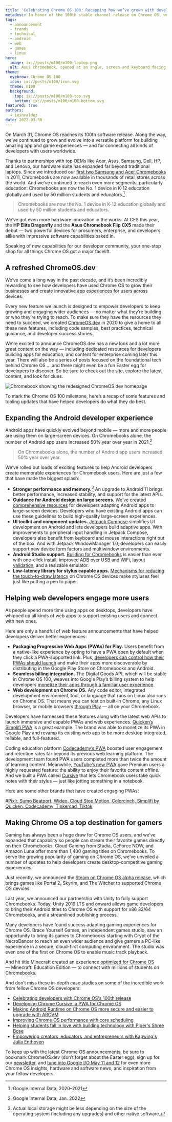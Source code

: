 ```yaml
---
title: 'Celebrating Chrome OS 100: Recapping how we’ve grown with developers over the years'
metadesc: In honor of the 100th stable channel release on Chrome OS, we’ve highlighted some new announcements and the best features for developers to date.
tags:
  - announcement
  - trends
  - technical
  - android
  - web
  - games
  - linux
hero:
  image: ix://posts/m100/m100-laptop.png
  alt: Asus chromebook, opened at an angle, screen and keyboard facing away
theme:
  eyebrow: Chrome OS 100
  icon: ix://posts/m100/icon.svg
  theme: m100
  background:
    top: ix://posts/m100/m100-top.svg
    bottom: ix://posts/m100/m100-bottom.svg
featured: true
authors:
  - ieinvaldez
date: 2022-03-30
---
```


On March 31, Chrome OS reaches its 100th software release. Along the way, we’ve continued to grow and evolve into a versatile platform for building amazing app and game experiences — and for connecting all kinds of developers with users worldwide.

Thanks to partnerships with top OEMs like Acer, Asus, Samsung, Dell, HP, and Lenovo, our hardware suite has expanded far beyond traditional laptops. Since we introduced our [first two Samsung and Acer Chromebooks](https://chrome.googleblog.com/2011/05/new-kind-of-computer-chromebook.html) in 2011, Chromebooks are now available in thousands of retail stores across the world. And we’ve continued to reach even more segments, particularly education: Chromebooks are now the No. 1 device in K-12 education globally and used by 50 million students and educators.[^1]

> Chromebooks are now the No. 1 device in K-12 education globally and used by 50 million students and educators.

We’ve got even more hardware innovation in the works. At CES this year, the **HP Elite Dragonfly** and the **Asus Chromebook Flip CX5** made their debut — two powerful devices for prosumers, enterprise, and developers alike with impressive software capabilities baked in.

Speaking of new capabilities for our developer community, your one-stop shop for all things Chrome OS got a major facelift.

## A refreshed ChromeOS.dev

We’ve come a long way in the past decade, and it’s been incredibly rewarding to see how developers have used Chrome OS to grow their businesses and create innovative app experiences for users across devices.

Every new feature we launch is designed to empower developers to keep growing and engaging wider audiences — no matter what they’re building or who they’re trying to reach. To make sure they have the resources they need to succeed, we created [ChromeOS.dev](https://chromeos.dev) in 2020 to give a home to all these new features, including code samples, best practices, technical guidance, and developer success stories.

We're excited to announce ChromeOS.dev has a new look and a lot more great content on the way — including dedicated resources for developers building apps for education, and content for enterprise coming later this year. There will also be a series of posts focused on the foundational tech behind Chrome OS … and there might even be a fun Easter egg for developers to discover. So be sure to check out the site, explore the latest content, and look for clues.

![Chromebook showing the redesigned ChromeOS.dev homepage](ix://posts/m100/inline/m100-laptop.png)

To mark the Chrome OS 100 milestone, here’s a recap of some features and tooling updates that have helped developers do what they do best.

## Expanding the Android developer experience

Android apps have quickly evolved beyond mobile — more and more people are using them on large-screen devices. On Chromebooks alone, the number of Android app users increased 50% year over year in 2021.[^2]

> On Chromebooks alone, the number of Android app users increased 50% year over year.

We’ve rolled out loads of exciting features to help Android developers create memorable experiences for Chromebook users. Here are just a few that have made the biggest splash:

- **Stronger performance and memory.**[^3] An upgrade to Android 11 brings better performance, increased stability, and support for the latest APIs.
- **Guidance for Android design on large screens.** We’ve created [comprehensive resources](/{{locale.code}}/android/design) for developers adapting Android apps to large-screen devices. Developers who have existing Android apps can use these guidelines to build high-quality large-screen experiences.
- **UI toolkit and component updates.** [Jetpack Compose](https://github.com/android/compose-samples/tree/master/JetNews) simplifies UI development on Android and lets developers build adaptive apps. With improvements to peripheral input handling in Jetpack Compose, developers also benefit from keyboard and mouse interactions right out of the box. And with Jetpack WindowManager 1.0, developers can easily support new device form factors and multiwindow environments.
- **Android Studio support.** [Building for Chromebooks](https://blog.google/products/chromebooks/linux-on-chromebooks/) is easier than ever with one-click install, improved ADB over USB and WiFi, [layout validation](https://blog.esper.io/android-12l-announced/#new-tools-to-build-apps-for-large-screens), and a resizable emulator.
- **Low-latency library for stylus capable apps.** [Mechanisms for reducing the touch-to-draw latency](https://github.com/chromeos/low-latency-stylus) on Chrome OS devices make styluses feel just like putting a pen to paper.

## Helping web developers engage more users

As people spend more time using apps on desktops, developers have whipped up all kinds of web apps to support existing users and connect with new ones.

Here are only a handful of web feature announcements that have helped developers deliver better experiences:

- **Packaging Progressive Web Apps (PWAs) for Play.** Users benefit from a native-like experience by opting to have a PWA open by default when they click a PWA-supported link. Plus, [developers can control how their PWAs should launch](https://web.dev/launch-handler/) and make their apps more discoverable by distributing in the Google Play Store on Chromebooks and Android.
- **Seamless billing integration.** The Digital Goods API, which will be stable in Chrome OS 100, weaves into Google Play’s billing system to help developers [monetize their apps through a familiar user experience](/{{locale.code}}/posts/simple-payments-that-users-trust-monetizing-web-apps-in-google-play).
- **Web development on Chrome OS.** Any code editor, integrated development environment, tool, or language that runs on Linux also runs on Chrome OS. That means you can test on built-in Chrome, any Linux browser, or mobile browsers [through Play](/{{locale.code}}/web-environment#more-than-chrome) — all on your Chromebook.

Developers have harnessed these features along with the latest web APIs to launch immersive and capable PWAs and web experiences. [Quicken’s Simplifi PWA](/{{locale.code}}/stories/simplifi) is a great example. The brand was able to monetize its PWA in Google Play and revamp its existing web app to be more desktop integrated, reliable, and full-featured.

Coding education platform [Codecademy’s PWA](/{{locale.code}}/stories/codecademy) boosted user engagement and retention rates far beyond its previous web learning platform. The development team found PWA users completed more than twice the amount of learning content. Meanwhile, [YouTube’s new PWA](/{{locale.code}}/stories/youtube) gave Premium users a highly requested feature: the ability to enjoy their favorite content offline. And we built a PWA called [Cursive](/{{locale.code}}/posts/developing-cursive) that lets Chromebook users take quick notes with their stylus — just like jotting something in a notebook.

Here are some other brands that have created engaging PWAs:

#[Pixlr, Sumo Beatport, Wideo, Cloud Stop Motion, Colorcinch, Simplifi by Quicken, Codecademy, Tinkercad, Tiktok](ix://posts/m100/inline/m100-logos.png)

## Making Chrome OS a top destination for gamers

Gaming has always been a huge draw for Chrome OS users, and we’ve expanded that capability so people can stream their favorite games directly on their Chromebooks. Cloud Gaming from Stadia, GeForce NOW, and Amazon Luna offer more than 1,400 gaming titles on Chromebooks. To serve the growing popularity of gaming on Chrome OS, we’ve unveiled a number of updates to help developers create desktop-competitive gaming experiences.

Just recently, we announced the [Steam on Chrome OS alpha release](https://www.chromium.org/chromium-os/steam-on-chromeos/), which brings games like Portal 2, Skyrim, and The Witcher to supported Chrome OS devices.

Last year, we announced our partnership with Unity to fully support Chromebooks. Today, Unity 2019 LTS and onward allows game developers to bring their Android titles to Chrome OS with support for x86 32/64 Chromebooks, and a streamlined publishing process.

Many developers have found success adapting gaming experiences for Chrome OS. Brace Yourself Games, an independent games studio, saw an opportunity to bring its games to Chromebooks starting with Crypt of the NecroDancer to reach an even wider audience and give gamers a PC-like experience in a secure, cloud-first computing environment. The studio was even one of the first on Chrome OS to enable music track playback.

And hit title Minecraft created an experience [optimized for Chrome OS](https://education.minecraft.net/en-us/chromebook) — Minecraft: Education Edition — to connect with millions of students on Chromebooks.

And don’t miss these in-depth case studies on some of the incredible work from fellow Chrome OS developers:

- [Celebrating developers with Chrome OS's 100th release](/{{locale.code}}/posts/celebrating-developers-with-chromeos-100)
- [Developing Chrome Cursive, a PWA for Chrome OS](/{{locale.code}}/posts/developing-cursive)
- [Making Android Runtime on Chrome OS more secure and easier to upgrade with ARCVM](/{{locale.code}}/posts/making-android-more-secure-with-arcvm)
- [Improving Chrome OS performance with core scheduling](/{{locale.code}}/posts/improving-chromeos-performance-with-core-scheduling)
- [Helping students fall in love with building technology with Piper's Shree Bose](/{{locale.code}}/posts/iwd-2022-shree-bose)
- [Empowering creators, educators, and entrepreneurs with Kapwing's Julia Enthoven](/{{locale.code}}/posts/iwd-2022-julia-enthoven)

To keep up with the latest Chrome OS announcements, be sure to bookmark ChromeOS.dev (don’t forget about the Easter egg), sign up for our [newsletter,](/{{locale.code}}/subscribe) and [tune into Google I/O May 11 and 12](https://io.google/2022/) for even more Chrome OS insights, hardware and software news, and inspiration from your fellow developers.

[^1]: Google Internal Data, 2020–2021
[^2]: Google Internal Data, Jan. 2022
[^3]: Actual local storage might be less depending on the size of the operating system (including any upgrades) and other native software.
